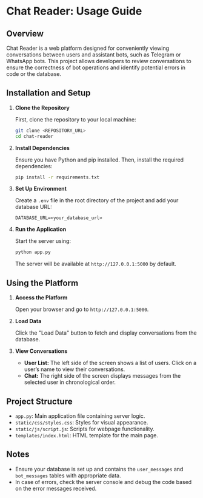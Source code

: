    # Chat Reader: Usage Guide

   ## Overview

   Chat Reader is a web platform designed for conveniently viewing conversations between users and assistant bots, such as Telegram or WhatsApp bots. This project allows developers to review conversations to ensure the correctness of bot operations and identify potential errors in code or the database.

   ## Installation and Setup

   1. **Clone the Repository**

      First, clone the repository to your local machine:
      ```bash
      git clone <REPOSITORY_URL>
      cd chat-reader
      ```

   2. **Install Dependencies**

      Ensure you have Python and pip installed. Then, install the required dependencies:
      ```bash
      pip install -r requirements.txt
      ```

   3. **Set Up Environment**

      Create a `.env` file in the root directory of the project and add your database URL:
      ```plaintext
      DATABASE_URL=<your_database_url>
      ```

   4. **Run the Application**

      Start the server using:
      ```bash
      python app.py
      ```
      The server will be available at `http://127.0.0.1:5000` by default.

   ## Using the Platform

   1. **Access the Platform**

      Open your browser and go to `http://127.0.0.1:5000`.

   2. **Load Data**

      Click the "Load Data" button to fetch and display conversations from the database.

   3. **View Conversations**

      - **User List:** The left side of the screen shows a list of users. Click on a user’s name to view their conversations.
      - **Chat:** The right side of the screen displays messages from the selected user in chronological order.

   ## Project Structure

   - `app.py`: Main application file containing server logic.
   - `static/css/styles.css`: Styles for visual appearance.
   - `static/js/script.js`: Scripts for webpage functionality.
   - `templates/index.html`: HTML template for the main page.

   ## Notes

   - Ensure your database is set up and contains the `user_messages` and `bot_messages` tables with appropriate data.
   - In case of errors, check the server console and debug the code based on the error messages received.

